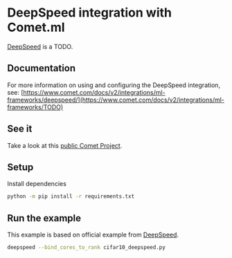 # DeepSpeed integration with Comet.ml

[DeepSpeed](TODO) is a TODO.



## Documentation

For more information on using and configuring the DeepSpeed integration, see: [https://www.comet.com/docs/v2/integrations/ml-frameworks/deepspeed/](https://www.comet.com/docs/v2/integrations/ml-frameworks/TODO)

## See it

Take a look at this [public Comet Project](TODO).

## Setup

Install dependencies

```bash
python -m pip install -r requirements.txt
```

## Run the example

This example is based on official example from [DeepSpeed](https://github.com/microsoft/DeepSpeedExamples/tree/master/training/cifar).


```bash
deepspeed --bind_cores_to_rank cifar10_deepspeed.py
```
